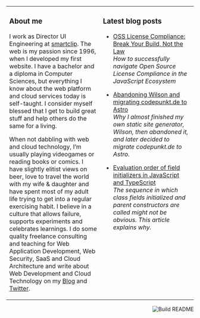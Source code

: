 <table><tr><td valign="top" width="50%">

### About me

I work as Director UI Engineering at [smartclip](https://smartclip.tv/). The web is my passion since 1996, when I developed my first website. I have a bachelor and a diploma in Computer Sciences, but everything I know about the web platform and cloud services today is self-taught. I consider myself blessed that I get to build great stuff and help others do the same for a living.

When not dabbling with web and cloud technology, I’m usually playing videogames or reading books or comics. I have slightly elitist views on beer, love to travel the world with my wife & daughter and have spent most of my adult life trying to get into a regular exercising habit. I believe in a culture that allows failure, supports experiments and celebrates learnings. I do some quality freelance consulting and teaching for Web Application Development, Web Security, SaaS and Cloud Architecture and write about Web Development and Cloud Technology on my [Blog](https://codepunkt.de/writing) and [Twitter](https://twitter.com/code_punkt).

</td><td valign="top" width="50%">

### Latest blog posts

<!-- blog start -->

*   [OSS License Compliance: Break Your Build, Not the Law](https://codepunkt.de/writing/open-source-license-compliance-break-the-build-not-the-law)<br/>*How to successfully navigate Open Source License Compliance in the JavaScript Ecosystem*

*   [Abandoning Wilson and migrating codepunkt.de to Astro](https://codepunkt.de/writing/abandoning-wilson-and-migrating-codepunktde-to-astro)<br/>*Why I almost finished my own static site generator, Wilson, then abandoned it, and later decided to migrate codepunkt.de to Astro.*

*   [Evaluation order of field initializers in JavaScript and TypeScript](https://codepunkt.de/writing/evaluation-order-of-field-initializers-in-javascript-and-typescript)<br/>*The sequence in which class fields initialized and parent constructors are called might not be obvious. This article explains why.*

<!-- blog end -->

</td></tr></table>

<a href="https://github.com/codepunkt/codepunkt/actions"><img src="https://github.com/codepunkt/codepunkt/workflows/Build%20README.md/badge.svg" align="right" alt="Build README"></a>
